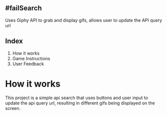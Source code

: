 ## #failSearch
Uses Giphy API to grab and display gifs, allows user to update the API query url

## Index
1. How it works
2. Game Instructions
3. User Feedback

# How it works
This project is a simple api search that uses buttons and user input to update the api query url, resulting in different gifs being displayed on the screen.

